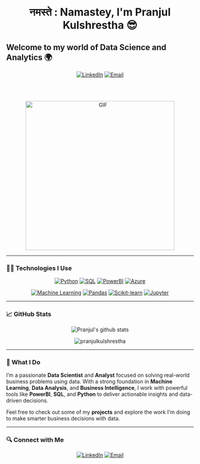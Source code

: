 <h1 align="center"> नमस्ते : Namastey, I'm Pranjul Kulshrestha 😎</h1>
    
## Welcome to my world of Data Science and Analytics 🌍

<p align="center">
  <a href="https://www.linkedin.com/in/pranjul-kulshrestha-820496124"><img alt="LinkedIn" src="https://img.shields.io/badge/LinkedIn-pranjul%20kulshrestha-blue?style=flat-square&logo=linkedin"></a>
  <a href="mailto:pranjulkul@gmail.com"><img alt="Email" src="https://img.shields.io/badge/Email-pranjulkul@gmail.com-blue?style=flat-square&logo=gmail"></a>
</p>

<br />
<br />

<p align="center">
  <img align="center" alt="GIF" src="https://media.giphy.com/media/836HiJc7pgzy8iNXCn/giphy.gif" width="400"/>
</p>

---

### 👨‍💻 Technologies I Use

<p align="center">
  <a href="https://github.com/pranjulkulshrestha"><img alt="Python" src="https://img.shields.io/badge/-Python-black?style=flat&logo=python&link=https://github.com/pranjulkulshrestha"></a> 
  <a href="https://github.com/pranjulkulshrestha"><img alt="SQL" src="https://img.shields.io/badge/-SQL-026f39?style=flat&logo=python&link=https://github.com/pranjulkulshrestha"></a>
  <a href="https://github.com/pranjulkulshrestha"><img alt="PowerBI" src="https://img.shields.io/badge/-PowerBI-black?style=flat&logo=powerbi&link=https://github.com/pranjulkulshrestha"></a>
  <a href="https://github.com/pranjulkulshrestha"><img alt="Azure" src="https://img.shields.io/badge/-Azure-blue?style=flat&logo=microsoftazure&link=https://github.com/pranjulkulshrestha"></a>
</p>

<p align="center">
  <a href="https://github.com/pranjulkulshrestha"><img alt="Machine Learning" src="https://img.shields.io/badge/-Machine%20Learning-02569B?style=flat&logo=python&link=https://github.com/pranjulkulshrestha"></a>
  <a href="https://github.com/pranjulkulshrestha"><img alt="Pandas" src="https://img.shields.io/badge/-Pandas-02569B?style=flat&logo=pandas&link=https://github.com/pranjulkulshrestha"></a>
  <a href="https://github.com/pranjulkulshrestha"><img alt="Scikit-learn" src="https://img.shields.io/badge/-Scikit--Learn-25CE8F?style=flat&logo=scikit-learn&link=https://github.com/pranjulkulshrestha"></a>
  <a href="https://github.com/pranjulkulshrestha"><img alt="Jupyter" src="https://img.shields.io/badge/-Jupyter-F37626?style=flat&logo=jupyter&link=https://github.com/pranjulkulshrestha"></a>
</p>

---

### 📈 GitHub Stats

<p align="center">
  <img alt="Pranjul's github stats" src="https://github-readme-stats.vercel.app/api?username=pranjulkulshrestha&count_private=true&show_icons=true&theme=radical&include_all_commits=true" />
</p>

<p align="center">
  <img align="center" src="https://github-readme-streak-stats.herokuapp.com/?user=pranjulkulshrestha&theme=dark" alt="pranjulkulshrestha" />
</p>

---

### 🧠 What I Do

I’m a passionate **Data Scientist** and **Analyst** focused on solving real-world business problems using data. With a strong foundation in **Machine Learning**, **Data Analysis**, and **Business Intelligence**, I work with powerful tools like **PowerBI**, **SQL**, and **Python** to deliver actionable insights and data-driven decisions.

Feel free to check out some of my **projects** and explore the work I'm doing to make smarter business decisions with data.

---

### 🔍 Connect with Me

<p align="center">
  <a href="https://www.linkedin.com/in/pranjul-kulshrestha-820496124"><img alt="LinkedIn" src="https://img.shields.io/badge/LinkedIn-pranjul%20kulshrestha-blue?style=flat-square&logo=linkedin"></a>
  <a href="mailto:pranjulkul@gmail.com"><img alt="Email" src="https://img.shields.io/badge/Email-pranjulkul@gmail.com-blue?style=flat-square&logo=gmail"></a>
</p>
